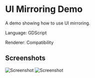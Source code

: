 # UI Mirroring Demo

A demo showing how to use UI mirroring.

Language: GDScript

Renderer: Compatibility

## Screenshots

![Screenshot](screenshots/ui_mirroring_ar.png)
![Screenshot](screenshots/ui_mirroring_en.png)
